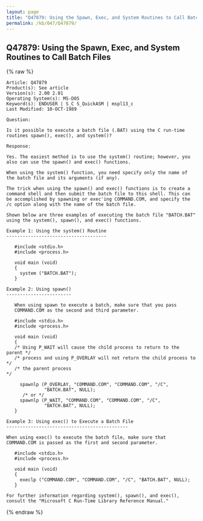```yaml
---
layout: page
title: "Q47879: Using the Spawn, Exec, and System Routines to Call Batch Files"
permalink: /kb/047/Q47879/
---
```


## Q47879: Using the Spawn, Exec, and System Routines to Call Batch Files

{% raw %}

	Article: Q47879
	Product(s): See article
	Version(s): 2.00 2.01
	Operating System(s): MS-DOS
	Keyword(s): ENDUSER | S_C S_QuickASM | mspl13_c
	Last Modified: 10-OCT-1989
	
	Question:
	
	Is it possible to execute a batch file (.BAT) using the C run-time
	routines spawn(), exec(), and system()?
	
	Response:
	
	Yes. The easiest method is to use the system() routine; however, you
	also can use the spawn() and exec() functions.
	
	When using the system() function, you need specify only the name of
	the batch file and its arguments (if any).
	
	The trick when using the spawn() and exec() functions is to create a
	command shell and then submit the batch file to this shell. This can
	be accomplished by spawning or exec'ing COMMAND.COM, and specify the
	/c option along with the name of the batch file.
	
	Shown below are three examples of executing the batch file "BATCH.BAT"
	using the system(), spawn(), and exec() functions.
	
	Example 1: Using the system() Routine
	-------------------------------------
	
	   #include <stdio.h>
	   #include <process.h>
	
	   void main (void)
	   {
	     system ("BATCH.BAT");
	   }
	
	Example 2: Using spawn()
	------------------------
	
	   When using spawn to execute a batch, make sure that you pass
	   COMMAND.COM as the second and third parameter.
	
	   #include <stdio.h>
	   #include <process.h>
	
	   void main (void)
	   {
	   /* Using P_WAIT will cause the child process to return to the parent */
	   /* process and using P_OVERLAY will not return the child process to  */
	   /* the parent process                                                */
	
	     spawnlp (P_OVERLAY, "COMMAND.COM", "COMMAND.COM", "/C",
	              "BATCH.BAT", NULL);
	      /* or */
	     spawnlp (P_WAIT, "COMMAND.COM", "COMMAND.COM", "/C",
	              "BATCH.BAT", NULL);
	   }
	
	Example 3: Using exec() to Execute a Batch File
	---------------------------------------------
	
	When using exec() to execute the batch file, make sure that
	COMMAND.COM is passed as the first and second parameter.
	
	   #include <stdio.h>
	   #include <process.h>
	
	   void main (void)
	   {
	     execlp ("COMMAND.COM", "COMMAND.COM", "/C", "BATCH.BAT", NULL);
	   }
	
	For further information regarding system(), spawn(), and exec(),
	consult the "Microsoft C Run-Time Library Reference Manual."

{% endraw %}

